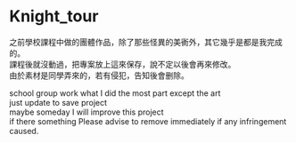 # Knight_tour

之前學校課程中做的團體作品，除了那些怪異的美衠外，其它幾乎是都是我完成的。  
課程後就沒動過，把專案放上這來保存，說不定以後會再來修改。  
由於素材是同學弄來的，若有侵犯，告知後會删除。  


school group work what I did the most part except the art  
just update to save project  
maybe someday I will improve this project  
if there something 
Please advise to remove immediately if any infringement caused.
